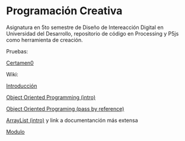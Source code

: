 # Programación Creativa
Asignatura en 5to semestre de Diseño de Intereacción Digital en Universidad del Desarrollo, repositorio de código en Processing y P5js como herramienta de creación.

Pruebas:

[Certamen0](https://github.com/disenoudd/programacion-creativa/blob/master/Certamen0.md)

Wiki:

[Introducción](https://github.com/disenoudd/programacion-creativa/wiki/00-Intro)

[Object Oriented Programming (intro)](https://github.com/disenoudd/programacion-creativa/wiki/01-OOP-Object-Oriented-Programming)

[Object Oriented Programing (pass by reference)](https://github.com/disenoudd/programacion-creativa/wiki/02-OOP:-Par%C3%A1metros-Argumentos)

[ArrayList (intro)](https://github.com/disenoudd/programacion-creativa/wiki/03-ArrayList) y link a documentanción más extensa

[Modulo](https://processing.org/reference/modulo.html)

